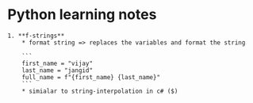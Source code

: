 # **Python learning notes**

    1. **f-strings**
        * format string => replaces the variables and format the string
        
        ```
        first_name = "vijay"
        last_name = "jangid"
        full_name = f"{first_name} {last_name}"
        ```
        * simialar to string-interpolation in c# ($)

